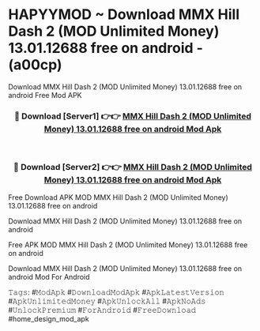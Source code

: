 # HAPYYMOD ~ Download MMX Hill Dash 2 (MOD Unlimited Money) 13.01.12688 free on android - (a00cp)
Download MMX Hill Dash 2 (MOD Unlimited Money) 13.01.12688 free on android Free Mod APK

<div align="center">
<h3>🔴 Download [Server1] 👉👉 <a href="https://apk-comot.site?title=MMX_Hill_Dash_2_(MOD_Unlimited_Money)_13.01.12688_free_on_android">MMX Hill Dash 2 (MOD Unlimited Money) 13.01.12688 free on android Mod Apk</a></h3><br>

<h3>🔴 Download [Server2] 👉👉 <a href="https://apk-comot.site?title=MMX_Hill_Dash_2_(MOD_Unlimited_Money)_13.01.12688_free_on_android">MMX Hill Dash 2 (MOD Unlimited Money) 13.01.12688 free on android Mod Apk</a></h3>
</div>


Free Download APK MOD MMX Hill Dash 2 (MOD Unlimited Money) 13.01.12688 free on android

Download MMX Hill Dash 2 (MOD Unlimited Money) 13.01.12688 free on android 

Free APK MOD MMX Hill Dash 2 (MOD Unlimited Money) 13.01.12688 free on android 

Download MMX Hill Dash 2 (MOD Unlimited Money) 13.01.12688 free on android Mod For Android

𝚃𝚊𝚐𝚜: #𝙼𝚘𝚍𝙰𝚙𝚔 #𝙳𝚘𝚠𝚗𝚕𝚘𝚊𝚍𝙼𝚘𝚍𝙰𝚙𝚔 #𝙰𝚙𝚔𝙻𝚊𝚝𝚎𝚜𝚝𝚅𝚎𝚛𝚜𝚒𝚘𝚗 #𝙰𝚙𝚔𝚄𝚗𝚕𝚒𝚖𝚒𝚝𝚎𝚍𝙼𝚘𝚗𝚎𝚢 #𝙰𝚙𝚔𝚄𝚗𝚕𝚘𝚌𝚔𝙰𝚕𝚕 #𝙰𝚙𝚔𝙽𝚘𝙰𝚍𝚜 #𝚄𝚗𝚕𝚘𝚌𝚔𝙿𝚛𝚎𝚖𝚒𝚞𝚖 #𝙵𝚘𝚛𝙰𝚗𝚍𝚛𝚘𝚒𝚍 #𝙵𝚛𝚎𝚎𝙳𝚘𝚠𝚗𝚕𝚘𝚊𝚍 #home_design_mod_apk